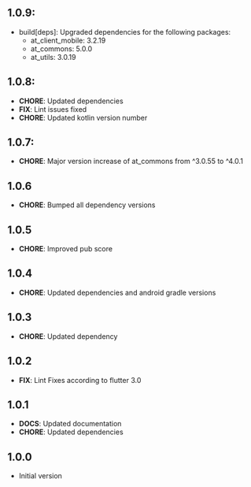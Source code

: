 ## 1.0.9:
- build[deps]: Upgraded dependencies for the following packages:
    - at_client_mobile: 3.2.19
    - at_commons: 5.0.0
    - at_utils: 3.0.19
## 1.0.8:

- **CHORE**: Updated dependencies
- **FIX**: Lint issues fixed
- **CHORE**: Updated kotlin version number

## 1.0.7:

- **CHORE**: Major version increase of at_commons from ^3.0.55 to ^4.0.1

## 1.0.6

- **CHORE**: Bumped all dependency versions

## 1.0.5

- **CHORE**: Improved pub score

## 1.0.4

- **CHORE**: Updated dependencies and android gradle versions

## 1.0.3

- **CHORE**: Updated dependency

## 1.0.2

- **FIX**: Lint Fixes according to flutter 3.0

## 1.0.1

- **DOCS**: Updated documentation
- **CHORE**: Updated dependencies

## 1.0.0

- Initial version
